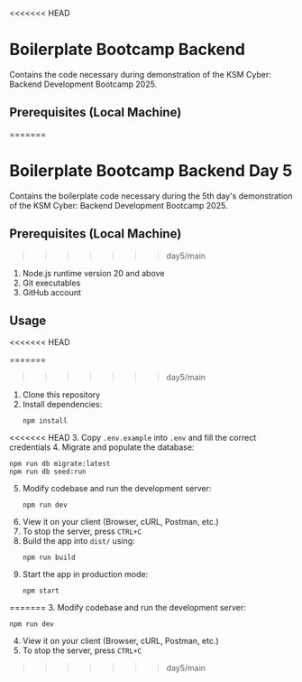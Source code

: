 <<<<<<< HEAD
# Boilerplate Bootcamp Backend

Contains the code necessary during demonstration of
the KSM Cyber: Backend Development Bootcamp 2025.

## Prerequisites (Local Machine)

=======
# Boilerplate Bootcamp Backend Day 5
Contains the boilerplate code necessary during the 5th day's demonstration of
the KSM Cyber: Backend Development Bootcamp 2025.

## Prerequisites (Local Machine)
>>>>>>> day5/main
1. Node.js runtime version 20 and above
2. Git executables
3. GitHub account

## Usage
<<<<<<< HEAD

=======
>>>>>>> day5/main
1. Clone this repository
2. Install dependencies:
   ```
   npm install
   ```
<<<<<<< HEAD
3. Copy `.env.example` into `.env` and fill the correct credentials
4. Migrate and populate the database:
   ```
   npm run db migrate:latest
   npm run db seed:run
   ```
5. Modify codebase and run the development server:
   ```
   npm run dev
   ```
6. View it on your client (Browser, cURL, Postman, etc.)
7. To stop the server, press `CTRL+C`
8. Build the app into `dist/` using:
   ```
   npm run build
   ```
9. Start the app in production mode:
   ```
   npm start
   ```
=======
3. Modify codebase and run the development server:
   ```
   npm run dev
   ```
4. View it on your client (Browser, cURL, Postman, etc.)
5. To stop the server, press `CTRL+C`
>>>>>>> day5/main
